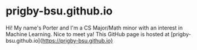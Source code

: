 # prigby-bsu.github.io
Hi! My name's Porter and I'm a CS Major/Math minor with an interest in Machine Learning. Nice to meet ya!
This GitHub page is hosted at [prigby-bsu.github.io]{https://prigby-bsu.github.io}

